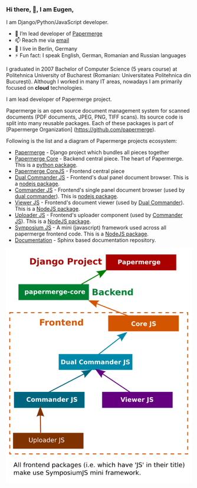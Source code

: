 ### Hi there, 👋, I am Eugen,

I am Django/Python/JavaScript developer.

- 🌱 I’m lead developer of [Papermerge](https://www.papermerge.com)
- 📫 Reach me via [email](mailto:eugen@papermerge.com)
- :round_pushpin: I live in Berlin, Germany
- ⚡ Fun fact: I speak English, German, Romanian and Russian languages

I graduated in 2007 Bachelor of Computer Science (5 years course) at
Politehnica University of Bucharest (Romanian: Universitatea Politehnica din
București). Although I worked in many IT areas, nowadays I am primarily
focused on **cloud** technologies.

I am lead developer of Papermerge project.

Papermerge is an open source document management system for scanned documents
(PDF documents, JPEG, PNG, TIFF scans). Its source code is split into many
reusable packages. Each of these packages is part of [Papermerge Organization]
(https://github.com/papermerge).

Following is the list and a diagram of Papermerge projects ecosystem:

* [Papermerge](https://github.com/ciur/papermerge) - Django project which bundles all pieces together
* [Papermerge Core](https://github.com/papermerge/papermerge-core) - Backend central piece. The heart of Papermerge. This is a [python package](https://pypi.org/project/papermerge-core/).
* [Papermerge CoreJS](https://github.com/papermerge/core-js) - Frontend central piece
* [Dual Commander JS](https://github.com/papermerge/dual-commander-js) - Frontend's dual panel document browser. This is a [nodejs package](https://www.npmjs.com/package/@papermerge/dual-commander).
* [Commander JS](https://github.com/papermerge/commander-js) - Frontend's single panel document browser (used by [dual commander](https://github.com/papermerge/dual-commander-js)). This is [nodejs package](https://www.npmjs.com/package/@papermerge/commander).
* [Viewer JS](https://github.com/papermerge/viewer-js) - Frontend's document viewer (used by [Dual Commander](https://github.com/papermerge/dual-commander-js)). This is a [NodeJS package](https://www.npmjs.com/package/@papermerge/viewer).
* [Uploader JS](https://github.com/papermerge/uploader-js) - Frontend's uploader component (used by [Commander JS](https://github.com/papermerge/commander-js)). This is a [NodeJS package](https://www.npmjs.com/package/@papermerge/uploader).
* [Symposium JS](https://github.com/papermerge/symposium-js) - A mini (javascript) framework used across all papermerge frontend code. This is a [NodeJS package](https://www.npmjs.com/package/@papermerge/symposium).
* [Documentation](https://github.com/papermerge/documentation) - Sphinx based documentation repository.


![Org Diagram](./img/org-diagram.png)